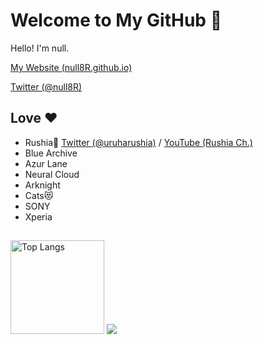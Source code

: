 # Welcome to My GitHub 👋
Hello! I'm null.

[My Website (null8R.github.io)](https://null8R.github.io)

[Twitter (@null8R)](https://twitter.com/null8R)

## Love ♥️
- Rushia🦋 [Twitter (@uruharushia)](https://twitter.com/uruharushia) / [YouTube (Rushia Ch.)](https://www.youtube.com/channel/UCl_gCybOJRIgOXw6Qb4qJzQ)
- Blue Archive
- Azur Lane
- Neural Cloud
- Arknight
- Cats😻
- SONY
- Xperia

## 
<img alt="Top Langs" height="150px" src="https://github-readme-stats.vercel.app/api/top-langs/?username=null8r&layout=compact&theme=aura" />
<img src="http://github-profile-summary-cards.vercel.app/api/cards/profile-details?username=null8r&theme=github_dark" />
